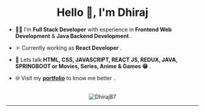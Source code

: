 <h1 align="center">Hello 👋, I'm Dhiraj</h2>

- 🧑‍💻 I’m **Full Stack Developer** with experience in **Frontend Web Development** & **Java Backend Development** .

- ⚛️ Currently working as **React Developer** .

- 💬 Lets talk **HTML, CSS, JAVASCRIPT, REACT JS, REDUX, JAVA, SPRINGBOOT or Movies, Series, Anime & Games 😁** .

- 🌐 Visit my **[portfolio](https://dhirajbasavaraju.in/)** to know me better .
<br/>

 <div align="center">
 <img src="https://github-readme-stats.vercel.app/api/top-langs?username=DhirajB7&langs_count=6&hide=dart,CMake,C%2B%2B&locale=en&layout=compact&theme=dracula" alt="DhirajB7" />
   </div>
 <hr/>
